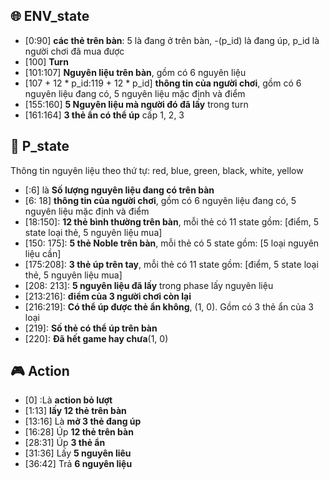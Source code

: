 ## :globe_with_meridians: ENV_state
*   [0:90] **các thẻ trên bàn**: 5 là đang ở trên bàn, -(p_id) là đang úp, p_id là người chơi đã mua được
*   [100] **Turn**
*   [101:107] **Nguyên liệu trên bàn**, gồm có 6 nguyên liệu
*   [107 + 12 * p_id:119 + 12 * p_id] **thông tin của người chơi**, gồm có  6 nguyên liệu đang có, 5 nguyên liệu mặc định và điểm
*   [155:160] **5 Nguyên liệu mà người đó đã lấy** trong turn
*   [161:164] **3 thẻ ẩn có thể úp** cấp 1, 2, 3

## :bust_in_silhouette: P_state
Thông tin nguyên liệu theo thứ tự: red, blue, green, black, white, yellow
*   [:6] là **Số lượng nguyên liệu đang có trên bàn**
*   [6: 18] **thông tin của người chơi**, gồm có  6 nguyên liệu đang có, 5 nguyên liệu mặc định và điểm
*   [18:150]:   **12 thẻ bình thường trên bàn**, mỗi thẻ có 11 state gồm: [điểm, 5 state loại thẻ, 5 nguyên liệu mua]
*   [150: 175]:   **5 thẻ Noble trên bàn**, mỗi thẻ có 5 state gồm: [5 loại nguyên liệu cần]
*   [175:208]:   **3 thẻ úp trên tay**, mỗi thẻ có 11 state gồm: [điểm, 5 state loại thẻ, 5 nguyên liệu mua]
*   [208: 213]:  **5 nguyên liệu đã lấy** trong phase lấy nguyên liệu
*   [213:216]: **điểm của 3 người chơi còn lại**
*   [216:219]: **Có thể úp được thẻ ẩn không**, (1, 0). Gồm có 3 thẻ ẩn của 3 loại
*   [219]: **Số thẻ có thể úp trên bàn**
*   [220]: **Đã hết game hay chưa**(1, 0)

## :video_game: Action
* [0]   :Là **action bỏ lượt**
* [1:13] **lấy 12 thẻ trên bàn**
* [13:16] Là **mở 3 thẻ đang úp**
* [16:28] Úp **12 thẻ trên bàn**
* [28:31] Úp **3 thẻ ẩn**
* [31:36] Lấy **5 nguyên liêu**
* [36:42] Trả **6 nguyên liệu**
